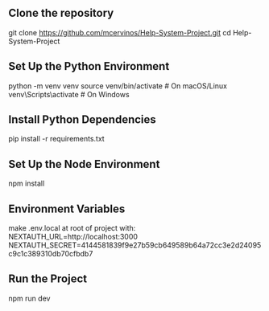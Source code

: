 ## Clone the repository

git clone https://github.com/mcervinos/Help-System-Project.git
cd Help-System-Project

## Set Up the Python Environment

python -m venv venv
source venv/bin/activate        # On macOS/Linux
venv\Scripts\activate           # On Windows

## Install Python Dependencies

pip install -r requirements.txt

## Set Up the Node Environment
npm install

## Environment Variables

make .env.local at root of project with:
NEXTAUTH_URL=http://localhost:3000
NEXTAUTH_SECRET=4144581839f9e27b59cb649589b64a72cc3e2d24095c9c1c389310db70cfbdb7

## Run the Project

npm run dev
